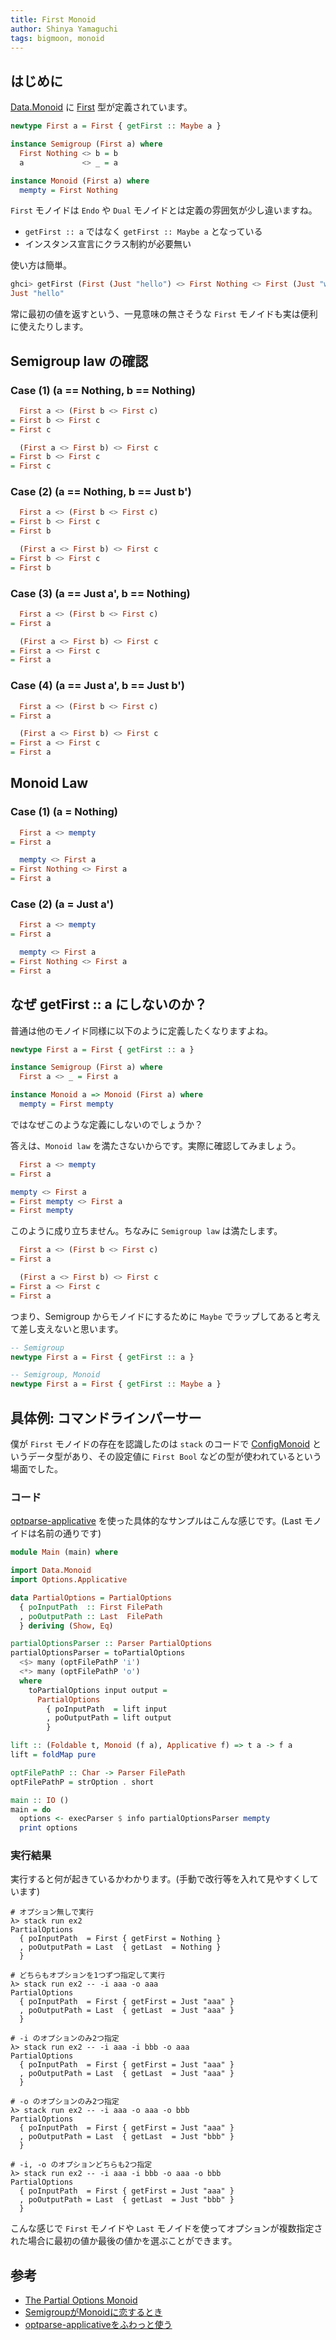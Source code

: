 ```yaml
---
title: First Monoid
author: Shinya Yamaguchi
tags: bigmoon, monoid
---
```


## はじめに

[Data.Monoid](https://hackage.haskell.org/package/base-4.12.0.0/docs/Data-Monoid.html) に [First](https://hackage.haskell.org/package/base-4.12.0.0/docs/Data-Monoid.html#t:First) 型が定義されています。

```haskell
newtype First a = First { getFirst :: Maybe a }

instance Semigroup (First a) where
  First Nothing <> b = b
  a             <> _ = a

instance Monoid (First a) where
  mempty = First Nothing
```

`First` モノイドは `Endo` や `Dual` モノイドとは定義の雰囲気が少し違いますね。

- `getFirst :: a` ではなく `getFirst :: Maybe a` となっている
- インスタンス宣言にクラス制約が必要無い

使い方は簡単。

```haskell
ghci> getFirst (First (Just "hello") <> First Nothing <> First (Just "world"))
Just "hello"
```

常に最初の値を返すという、一見意味の無さそうな `First` モノイドも実は便利に使えたりします。

<!--more-->

## Semigroup law の確認

### Case (1) (a == Nothing, b == Nothing)

```haskell
  First a <> (First b <> First c)
= First b <> First c
= First c
```

```haskell
  (First a <> First b) <> First c
= First b <> First c
= First c
```

### Case (2) (a == Nothing, b == Just b')

```haskell
  First a <> (First b <> First c)
= First b <> First c
= First b
```

```haskell
  (First a <> First b) <> First c
= First b <> First c
= First b
```

### Case (3) (a == Just a', b == Nothing)

```haskell
  First a <> (First b <> First c)
= First a
```

```haskell
  (First a <> First b) <> First c
= First a <> First c
= First a
```

### Case (4) (a == Just a', b == Just b')

```haskell
  First a <> (First b <> First c)
= First a
```

```haskell
  (First a <> First b) <> First c
= First a <> First c
= First a
```

## Monoid Law

### Case (1) (a = Nothing)

```haskell
  First a <> mempty
= First a

  mempty <> First a
= First Nothing <> First a
= First a
```

### Case (2) (a = Just a')

```haskell
  First a <> mempty
= First a

  mempty <> First a
= First Nothing <> First a
= First a
```

## なぜ getFirst :: a にしないのか？

普通は他のモノイド同様に以下のように定義したくなりますよね。

```haskell
newtype First a = First { getFirst :: a }

instance Semigroup (First a) where
  First a <> _ = First a

instance Monoid a => Monoid (First a) where
  mempty = First mempty
```

ではなぜこのような定義にしないのでしょうか？

答えは、`Monoid law` を満たさないからです。実際に確認してみましょう。

```haskell
  First a <> mempty
= First a

mempty <> First a
= First mempty <> First a
= First mempty
```

このように成り立ちません。ちなみに `Semigroup law` は満たします。

```haskell
  First a <> (First b <> First c)
= First a

  (First a <> First b) <> First c
= First a <> First c
= First a
```

つまり、Semigroup からモノイドにするために `Maybe` でラップしてあると考えて差し支えないと思います。

```haskell
-- Semigroup
newtype First a = First { getFirst :: a }

-- Semigroup, Monoid
newtype First a = First { getFirst :: Maybe a }
```

## 具体例: コマンドラインパーサー

僕が `First` モノイドの存在を認識したのは `stack` のコードで [ConfigMonoid](https://www.stackage.org/haddock/lts-13.6/stack-1.9.3/Stack-Types-Config.html#t:ConfigMonoid) というデータ型があり、その設定値に `First Bool` などの型が使われているという場面でした。

### コード

[optparse-applicative](https://hackage.haskell.org/package/optparse-applicative) を使った具体的なサンプルはこんな感じです。(Last モノイドは名前の通りです)

```haskell
module Main (main) where

import Data.Monoid
import Options.Applicative

data PartialOptions = PartialOptions
  { poInputPath  :: First FilePath
  , poOutputPath :: Last  FilePath
  } deriving (Show, Eq)

partialOptionsParser :: Parser PartialOptions
partialOptionsParser = toPartialOptions
  <$> many (optFilePathP 'i')
  <*> many (optFilePathP 'o')
  where
    toPartialOptions input output =
      PartialOptions
        { poInputPath  = lift input
        , poOutputPath = lift output
        }

lift :: (Foldable t, Monoid (f a), Applicative f) => t a -> f a
lift = foldMap pure

optFilePathP :: Char -> Parser FilePath
optFilePathP = strOption . short

main :: IO ()
main = do
  options <- execParser $ info partialOptionsParser mempty 
  print options
```

### 実行結果

実行すると何が起きているかわかります。(手動で改行等を入れて見やすくしています)

```shell
# オプション無しで実行
λ> stack run ex2
PartialOptions
  { poInputPath  = First { getFirst = Nothing }
  , poOutputPath = Last  { getLast  = Nothing }
  }

# どちらもオプションを1つずつ指定して実行
λ> stack run ex2 -- -i aaa -o aaa
PartialOptions
  { poInputPath  = First { getFirst = Just "aaa" }
  , poOutputPath = Last  { getLast  = Just "aaa" }
  }

# -i のオプションのみ2つ指定
λ> stack run ex2 -- -i aaa -i bbb -o aaa
PartialOptions
  { poInputPath  = First { getFirst = Just "aaa" }
  , poOutputPath = Last  { getLast  = Just "aaa" }
  }

# -o のオプションのみ2つ指定
λ> stack run ex2 -- -i aaa -o aaa -o bbb
PartialOptions
  { poInputPath  = First { getFirst = Just "aaa" }
  , poOutputPath = Last  { getLast  = Just "bbb" }
  }

# -i, -o のオプションどちらも2つ指定
λ> stack run ex2 -- -i aaa -i bbb -o aaa -o bbb
PartialOptions
  { poInputPath  = First { getFirst = Just "aaa" }
  , poOutputPath = Last  { getLast  = Just "bbb" }
  }
```

こんな感じで `First` モノイドや `Last` モノイドを使ってオプションが複数指定された場合に最初の値か最後の値かを選ぶことができます。

## 参考

- [The Partial Options Monoid](https://medium.com/@jonathangfischoff/the-partial-options-monoid-pattern-31914a71fc67)
- [SemigroupがMonoidに恋するとき](https://kazu-yamamoto.hatenablog.jp/entry/2018/11/29/155311)
- [optparse-applicativeをふわっと使う](https://qiita.com/philopon/items/a29717af62831d3c8c07)